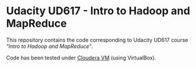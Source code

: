 Udacity UD617 - Intro to Hadoop and MapReduce
=============================================

This repository contains the code corresponding to Udacity UD617 course *"Intro to Hadoop and MapReduce"*.

Code has been tested under [Cloudera VM][1] (using VirtualBox).



  [1]: https://docs.google.com/document/d/1v0zGBZ6EHap-Smsr3x3sGGpDW-54m82kDpPKC2M6uiY/pub
